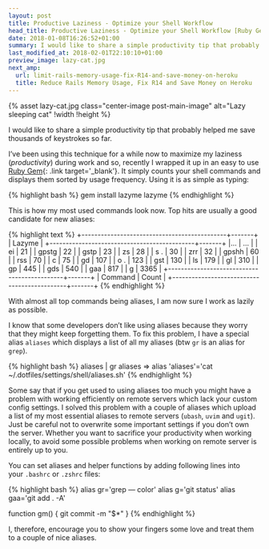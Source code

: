 ```yaml
---
layout: post
title: Productive Laziness - Optimize your Shell Workflow
head_title: Productive Laziness - Optimize your Shell Workflow [Ruby Gem]
date: 2018-01-08T16:26:52+01:00
summary: I would like to share a simple productivity tip that probably helped me save thousands of keystrokes so far. I’ve been using this technique for a while now to maximize my laziness (productivity) during work and so, recently I wrapped it up in an easy to use Ruby Gem.
last_modified_at: 2018-02-01T22:10:10+01:00
preview_image: lazy-cat.jpg
next_amp:
  url: limit-rails-memory-usage-fix-R14-and-save-money-on-heroku
  title: Reduce Rails Memory Usage, Fix R14 and Save Money on Heroku
---
```


{% asset lazy-cat.jpg class="center-image post-main-image" alt="Lazy sleeping cat" !width !height %}

I would like to share a simple productivity tip that probably helped me save thousands of keystrokes so far.

I’ve been using this technique for a while now to maximize my laziness (_productivity_) during work and so, recently I wrapped it up in an easy to use [Ruby Gem](https://github.com/pawurb/lazyme){: .link target='_blank'}. It simply counts your shell commands and displays them sorted by usage frequency. Using it is as simple as typing:

{% highlight bash %}
gem install lazyme
lazyme
{% endhighlight %}

This is how my most used commands look now. Top hits are usually a good candidate for new aliases:


{% highlight text %}
+---------------------------------------------+-------+
|                     Lazyme                          |
+---------------------------------------------+-------+
|...                                          | ...   |
| ei                                          | 21    |
| gpstg                                       | 22    |
| gstp                                        | 23    |
| zs                                          | 28    |
| s .                                         | 30    |
| zrr                                         | 32    |
| gpshh                                       | 60    |
| rss                                         | 70    |
| c                                           | 75    |
| gd                                          | 107   |
| o .                                         | 123   |
| gst                                         | 130   |
| ls                                          | 179   |
| gl                                          | 310   |
| gp                                          | 445   |
| gds                                         | 540   |
| gaa                                         | 817   |
| g                                           | 3365  |
+---------------------------------------------+-------+
| Command                                     | Count |
+---------------------------------------------+-------+
{% endhighlight %}

With almost all top commands being aliases, I am now sure I work as lazily as possible.

I know that some developers don’t like using aliases because they worry that they might keep forgetting them. To fix this problem, I have a special alias `aliases` which displays a list of all my aliases (btw `gr` is an alias for `grep`).

{% highlight bash %}
aliases | gr aliases
=> alias 'aliases'='cat ~/.dotfiles/settings/shell/aliases.sh'
{% endhighlight %}

Some say that if you get used to using aliases too much you might have a problem with working efficiently on remote servers which lack your custom config settings. I solved this problem with a couple of aliases which upload a list of my most essential aliases to remote servers (`ubash`, `uvim` and `ugit`). Just be careful not to overwrite some important settings if you don’t own the server. Whether you want to sacrifice your productivity when working locally, to avoid some possible problems when working on remote server is entirely up to you.

You can set aliases and helper functions by adding following lines into your `.bashrc` or `.zshrc` files:

{% highlight bash %}
alias gr='grep — color'
alias g='git status'
alias gaa='git add . -A'

function gm() {
  git commit -m "$*"
}
{% endhighlight %}

I, therefore, encourage you to show your fingers some love and treat them to a couple of nice aliases.
